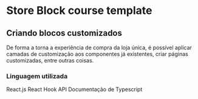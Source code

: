 # Store Block course template

## Criando blocos customizados
De forma a torna a experiência de compra da loja única, é possível aplicar camadas de customização aos componentes já existentes, criar páginas customizadas, entre outras coisas.

### Linguagem utilizada
React.js
React Hook API
Documentação de Typescript
